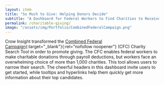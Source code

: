 ```yaml
---
layout: item
title: "So Much to Give: Helping Donors Decide"
subtitle: "A Dashboard for Federal Workers to Find Charities to Receive Ongoing Gifts"  
permalink: /charitable-giving/
image: "/assets/img/Portfolio/CombinedFederalCampaign.png"
---
```

Crow Insight transformed the [Combined Federal Campaign](https://www.opm.gov/combined-federal-campaign/){:target="_blank"}{:rel="nofollow noopener"} (CFC) Charity Search Tool in order to promote giving. The CFC enables federal workers to make charitable donations through payroll deductions, but workers face an overwhelming choice of more than 1,000 charities. This tool allows users to narrow their search.
The cheerful headers in this dashboard invite users to get started, while tooltips and hyperlinks help them quickly get more information about their top candidates.
